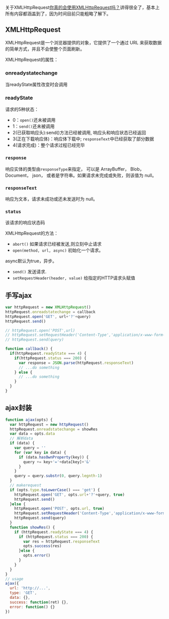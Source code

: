 关于XMLHttpRequest[你真的会使用XMLHttpRequest吗？](https://segmentfault.com/a/1190000004322487#articleHeader5)讲得很全了，基本上所有内容都涵盖到了，因为时间目前只能粗略了解下。
## XMLHttpRequest
XMLHttpRequest是一个浏览器提供的对象，它提供了一个通过 URL 来获取数据的简单方式，并且不会使整个页面刷新。

XMLHttpRequest的属性：
### onreadystatechange
当readyState属性改变时会调用
### readyState
请求的5种状态：
- 0：`open()`还未被调用
- 1：`send()`还未被调用
- 2(已获取响应头):send()方法已经被调用, 响应头和响应状态已经返回
- 3(正在下载响应体)：响应体下载中; `responseText`中已经获取了部分数据
- 4(请求完成)：整个请求过程已经完毕
### `response`
响应实体的类型由`responseType`来指定， 可以是 ArrayBuffer， Blob， Document， json， 或者是字符串。如果请求未完成或失败，则该值为 null。
### `responseText`
响应为文本，请求未成功或还未发送时为 null。
### `status`
该请求的响应状态码

XMLHttpRequest的方法：
- `abort()`
如果请求已经被发送,则立刻中止请求
- `open(method, url, async)`
初始化一个请求。

async默认为true，异步。
- `send()`
发送请求.
- `setRequestHeader(header, value)`
给指定的HTTP请求头赋值
## 手写ajax
```js
var httpRequest = new XMLHttpRequest()
httpRequest.onreadstatechange = callback
httpRequest.open('GET', url+'?'+query)
httpRequest.send()

// httpRequest.open('POST',url)
// httpRequest.setRequestHeader('Content-Type','application/x-www-form-urlencoded')
// httpRequest.send(query)

function callback() {
  if(httpRequest.readyState === 4) {
    if(httpRequest.status === 200) {
      var response = JSON.parse(httpRequest.responseText)
      // ...do something
    } else {
      // ...do something
    }
  }
}
```
## ajax封装
```js
function ajax(opts) {
  var httpRequest = new httpRequest()
  httpRequest.onreadstatechange = showRes
  var data = opts.data
  // 解析data
  if (data) {
    var query = ''
    for (var key in data) {
      if (data.hasOwnProperty(key)) {
        query += key+'='+data[key]+'&'
      }
    }
    query = query.substr(0, query.legnth-1)
  }
  // makerequest
  if (opts.type.toLowerCase() === 'get') {
    httpRequest.open('GET', opts.url+'?'+query, true)
    httpRequest.send()
  }else {
    httpRequest.open('POST', opts.url, true)
    httpRequest.setRequestHeader('Content-Type','application/x-www-form-urlencoded')
    httpRequest.send(query)
  }
  function showRes() {
    if (httpRequest.readyState === 4) {
      if (httpRequest.status === 200) {
        var res = httpRequest.responseText
        opts.success(res)
      }else {
        opts.error()
      }
    }
  }
}
// usage
ajax({
  url: 'http://...',
  type: 'GET',
  data: {},
  success: function(ret) {},
  error: function() {}
})
```
